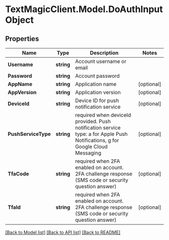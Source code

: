 # TextMagicClient.Model.DoAuthInputObject
## Properties

Name | Type | Description | Notes
------------ | ------------- | ------------- | -------------
**Username** | **string** | Account username or email | 
**Password** | **string** | Account password | 
**AppName** | **string** | Application name | [optional] 
**AppVersion** | **string** | Application version | [optional] 
**DeviceId** | **string** | Device ID for push notification service | [optional] 
**PushServiceType** | **string** | required when deviceId provided. Push notification service type: a for Apple Push Notifications, g for Google Cloud Messaging | [optional] 
**TfaCode** | **string** | required when 2FA enabled on account. 2FA challenge response (SMS code or security question answer) | [optional] 
**TfaId** | **string** | required when 2FA enabled on account. 2FA challenge response (SMS code or security question answer) | [optional] 

[[Back to Model list]](../README.md#documentation-for-models) [[Back to API list]](../README.md#documentation-for-api-endpoints) [[Back to README]](../README.md)

